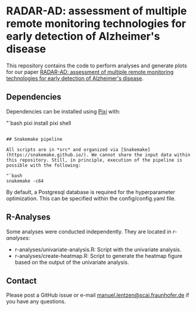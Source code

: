 # RADAR-AD: assessment of multiple remote monitoring technologies for early detection of Alzheimer's disease

This repository contains the code to perform analyses and generate plots for our paper [RADAR-AD: assessment of multiple remote monitoring technologies for early detection of Alzheimer's disease](https://alzres.biomedcentral.com/articles/10.1186/s13195-025-01675-0).

## Dependencies

Dependencies can be installed using [Pixi](https://pixi.sh/latest/) with:

"`bash
pixi install
pixi shell
```

## Snakemake pipeline

All scripts are in *src* and organized via [Snakemake](https://snakemake.github.io/). We cannot share the input data within this repository. Still, in principle, execution of the pipeline is possible with the following:

"`bash
snakemake -c64
```

By default, a Postgresql database is required for the hyperparameter optimization. This can be specified within the config/config.yaml file.

## R-Analyses

Some analyses were conducted independently. They are located in *r-analyses*:

- r-analyses/univariate-analysis.R: Script with the univariate analysis.
- r-analyses/create-heatmap.R: Script to generate the heatmap figure based on the output of the univariate analysis.

## Contact

Please post a GitHub issue or e-mail manuel.lentzen@scai.fraunhofer.de if you have any questions.
